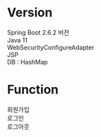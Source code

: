 # Version

Spring Boot 2.6.2 버전 <br>
Java 11 <br>
WebSecurityConfigureAdapter <br>
JSP <br>
DB : HashMap

# Function
회원가입 <br>
로그인<br>
로그아웃<br>
